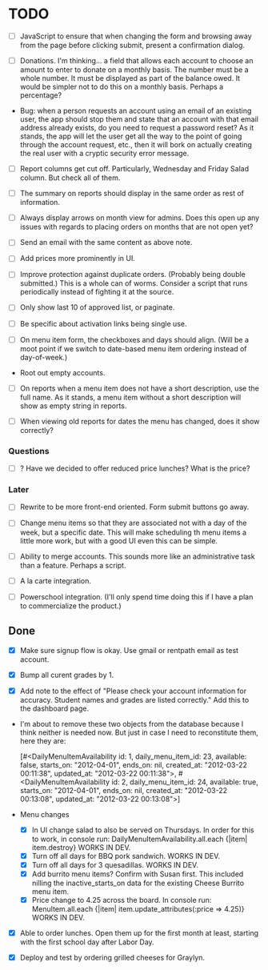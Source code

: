 TODO
====

- [ ] JavaScript to ensure that when changing the form and browsing away from
  the page before clicking submit, present a confirmation dialog.

- [ ] Donations. I'm thinking... a field that allows each account to choose an
  amount to enter to donate on a monthly basis. The number must be a whole
  number. It must be displayed as part of the balance owed. It would be simpler
  not to do this on a monthly basis. Perhaps a percentage?

- Bug: when a person requests an account using an email of an existing user, the
  app should stop them and state that an account with that email address already
  exists, do you need to request a password reset? As it stands, the app will
  let the user get all the way to the point of going through the account
  request, etc., then it will bork on actually creating the real user with a
  cryptic security error message.

- [ ] Report columns get cut off. Particularly, Wednesday and Friday Salad
  column. But check all of them.

- [ ] The summary on reports should display in the same order as rest of
  information.

- [ ] Always display arrows on month view for admins. Does this open up any
  issues with regards to placing orders on months that are not open yet?

- [ ] Send an email with the same content as above note.

- [ ] Add prices more prominently in UI.

- [ ] Improve protection against duplicate orders. (Probably being double
  submitted.) This is a whole can of worms. Consider a script that runs
  periodically instead of fighting it at the source.

- [ ] Only show last 10 of approved list, or paginate.

- [ ] Be specific about activation links being single use.

- [ ] On menu item form, the checkboxes and days should align. (Will be a moot
  point if we switch to date-based menu item ordering instead of day-of-week.)

- Root out empty accounts.

- [ ] On reports when a menu item does not have a short description, use the
  full name. As it stands, a menu item without a short description will show as
  empty string in reports.

- [ ] When viewing old reports for dates the menu has changed, does it show
  correctly?

### Questions

- [ ] ? Have we decided to offer reduced price lunches? What is the price?

### Later

- [ ] Rewrite to be more front-end oriented. Form submit buttons go away.

- [ ] Change menu items so that they are associated not with a day of the week,
  but a specific date. This will make scheduling th menu items a little more
  work, but with a good UI even this can be simple.

- [ ] Ability to merge accounts. This sounds more like an administrative task
  than a feature. Perhaps a script.

- [ ] A la carte integration.

- [ ] Powerschool integration. (I'll only spend time doing this if I have a plan
  to commercialize the product.)

Done
----

- [x] Make sure signup flow is okay. Use gmail or rentpath email as test account.

- [x] Bump all curent grades by 1.

- [x] Add note to the effect of "Please check your account information for
  accuracy. Student names and grades are listed correctly." Add this to the
  dashboard page.

- I'm about to remove these two objects from the database because I think
  neither is needed now. But just in case I need to reconstitute them, here they
  are:

  [#<DailyMenuItemAvailability id: 1, daily_menu_item_id: 23, available: false, starts_on: "2012-04-01", ends_on: nil, created_at: "2012-03-22 00:11:38", updated_at: "2012-03-22 00:11:38">, #<DailyMenuItemAvailability id: 2, daily_menu_item_id: 24, available: true, starts_on: "2012-04-01", ends_on: nil, created_at: "2012-03-22 00:13:08", updated_at: "2012-03-22 00:13:08">]

- Menu changes
  - [x] In UI change salad to also be served on Thursdays. In order for this to
    work, in console run:
      DailyMenuItemAvailability.all.each {|item| item.destroy}
    WORKS IN DEV.
  - [x] Turn off all days for BBQ pork sandwich. WORKS IN DEV.
  - [x] Turn off all days for 3 quesadillas. WORKS IN DEV.
  - [x] Add burrito menu items? Confirm with Susan first. This included nilling
    the inactive_starts_on data for the existing Cheese Burrito menu item.
  - [x] Price change to 4.25 across the board.  In console run:
      MenuItem.all.each {|item| item.update_attributes(:price => 4.25)}
    WORKS IN DEV.

- [x] Able to order lunches. Open them up for the first month at least, starting
  with the first school day after Labor Day.

- [x] Deploy and test by ordering grilled cheeses for Graylyn.


